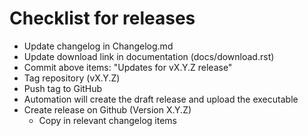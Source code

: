 # Checklist for releases

- Update changelog in Changelog.md
- Update download link in documentation (docs/download.rst)
- Commit above items: "Updates for vX.Y.Z release"
- Tag repository (vX.Y.Z)
- Push tag to GitHub
- Automation will create the draft release and upload the executable
- Create release on Github (Version X.Y.Z)
  - Copy in relevant changelog items
